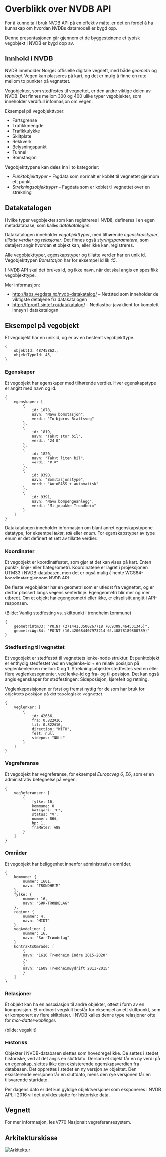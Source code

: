 # Overblikk over NVDB API

For å kunne ta i bruk NVDB API på en effektiv måte, er det en fordel å ha kunnskap om hvordan NVDBs datamodell er bygd opp. 

Denne presentasjonen går gjennom et de byggesteinene et typisk vegobjekt i NVDB er bygd opp av. 


## Innhold i NVDB

NVDB inneholder Norges offisielle digitale vegnett, med både *geometri* og *topologi*. Vegen kan plasseres på kart, og det er mulig å finne en rute mellom to punkter på vegnettet. 

Vegobjekter, som stedfestes til vegnettet, er den andre viktige delen av NVDB. Det finnes mellom 300 og 400 ulike typer vegobjekter, som inneholder verdifull informasjon om vegen. 


Eksempel på vegobjekttyper:

* Fartsgrense
* Trafikkmengde
* Trafikkulykke
* Skiltplate
* Rekkverk
* Belysningspunkt
* Tunnel
* Bomstasjon

Vegobjekttypene kan deles inn i to kategorier:

* *Punktobjekttyper* – Fagdata som normalt er koblet til vegnettet gjennom ett punkt
* *Strekningsobjekttyper* – Fagdata som er koblet til vegnettet over en strekning


## Datakatalogen

Hvilke typer vegobjekter som kan registreres i NVDB, defineres i en egen metadatabase, som kalles *datakatalogen*. 

Datakatalogen inneholder *vegobjekttyper*, med tilhørende *egenskapstyper*, *tillatte verdier* og *relasjoner*. Det finnes også *styringsparametere*, som detaljert angir hvordan et objekt kan, eller ikke kan, registreres. 

Alle vegobjekttyper, egenskapstyper og tillatte verdier har en unik id. Vegobjekttypen _Bomstasjon_ har for eksempel id lik _45_. 

I NVDB API skal det brukes id, og ikke navn, når det skal angis en spesifikk vegobjekttype. 

Mer informasjon:

* http://labs.vegdata.no/nvdb-datakatalog/ – Nettsted som inneholder de viktigste detaljene fra datakatalogen
* http://tfprod1.sintef.no/datakatalog/ – Nedlastbar javaklient for komplett innsyn i datakatalogen


## Eksempel på vegobjekt

Et vegobjekt har en unik id, og er av en bestemt vegobjekttype. 

    {
        objektId: 487458621,
        objektTypeId: 45,
    }

### Egenskaper

Et vegobjekt har egenskaper med tilhørende verdier. Hver egenskapstype er angitt med navn og id. 

    {   
        egenskaper: [
            {
                id: 1078,
                navn: "Navn bomstasjon",
                verdi: "Torbjørns Brattsveg"
            },
            {
                id: 1819,
                navn: "Takst stor bil",
                verdi: "24.0"
            },
            {
                id: 1820,
                navn: "Takst liten bil",
                verdi: "8.0"
            },
            {
                id: 9390,
                navn: "Bomstasjonstype",
                verdi: "AutoPASS + automatisk"
            },
            {
                id: 9391,
                navn: "Navn bompengeanlegg",
                verdi: "Miljøpakke Trondheim"
            }
        ]
    }

Datakatalogen inneholder informasjon om blant annet egenskapstypene datatype, for eksempel *tekst*, *tall* eller *enum*. For egenskapstyper av type enum er det definert et sett av tillatte verdier. 


### Koordinater

Et vegobjekt er koordinatfestet, som gjør at det kan vises på kart. Enten punkt-, linje- eller flategeometri. Koordinatene er lagret i projeksjonen UTM33 i NVDB-databasen, men det er også mulig å hente WGS84-koordinater gjennom NVDB API. 

De fleste vegobjekter har en geometri som er utledet fra vegnettet, og er derfor plassert langs vegens senterlinje. Egengeometri blir mer og mer utbredt. Om et objekt har egengeometri eller ikke, er eksplisitt angitt i API-responsen. 

(Bilde: Vanlig stedfesting vs. skiltpunkt i trondheim kommune)

    {
        geometriUtm33: "POINT (271441.3500267718 7039309.464531345)",
        geometriWgs84: "POINT (10.420684407973214 63.40878189800789)"
    }


### Stedfesting til vegnettet

Et vegobjekt er stedfestet til vegnettets lenke-node-struktur. Et punktobjekt er enthydig stedfestet ved en veglenke-id + en relativ posisjon på veglenkenlenken mellom 0 og 1. Strekningsobjekter stedfestes ved en eller flere veglenkesegmenter, ved  lenke-id og fra- og til-posisjon. Det kan også angis egenskaper for stedfestingen: Sideposisjon, kjørefelt og retning.

Veglenkeposisjonen er først og fremst nyttig for de som har bruk for objektets posisjon på det topologiske vegnettet. 

    {
        veglenker: [
            {
                id: 42636,
                fra: 0.822016,
                til: 0.822016,
                direction: "WITH",
                felt: null,
                sidepos: "NULL"
            }
        ]
    }


### Vegreferanse

Et vegobjekt har vegreferanse, for eksempel *Europaveg 6*, *E6*, som er en administrativ betegnelse på vegen. 

    {
        vegReferanser: [
            {
                fylke: 16,
                kommune: 0,
                kategori: "F",
                status: "V",
                nummer: 860,
                hp: 1,
                fraMeter: 688
            }
        ]
    }

### Områder

Et vegobjekt har beliggenhet innenfor administrative områder. 

    {
        kommune: {
            nummer: 1601,
            navn: "TRONDHEIM"
        },
        fylke: {
            nummer: 16,
            navn: "SØR-TRØNDELAG"
        },
        region: {
            nummer: 4,
            navn: "MIDT"
        },
        vegAvdeling: {
            nummer: 16,
            navn: "Sør-Trøndelag"
        }
        kontraktsOmrade: [
            {
            navn: "1610 Trondheim Indre 2015-2020"
            },
            {
            navn: "1609 TrondheimBydrift 2011-2015"
            }
        ]
    }


### Relasjoner

Et objekt kan ha en assosiasjon til andre objekter, oftest i form av en komposisjon. Et ordinært vegskilt består for eksempel av ett skiltpunkt, som er komponert av flere skiltplater. I NVDB kalles denne type relasjoner ofte for *mor-datter-koblinger*. 

(bilde: vegskilt)


### Historikk

Objekter i NVDB-databasen slettes som hovedregel ikke. De settes i stedet historiske, ved at det angis en sluttdato. Dersom et objekt får en ny verdi på en egenskap, slettes ikke den eksisterende egenskapsverdien fra databasen. Det opprettes i stedet en ny versjon av objektet. Den eksisterende versjonen får en sluttdato, mens den nye versjonen får en tilsvarende startdato.

Per dagens dato er det kun gyldige objektversjoner som eksponeres i NVDB API. I 2016 vil det utvikles støtte for historiske data.

## Vegnett

For mer informasjon, les V770 Nasjonalt vegreferansesystem.

## Arkitekturskisse

![Arkitektur](https://github.com/nvdb-vegdata/nvdb-utviklerkonferanse-2015/blob/master/4.%20Overblikk%20over%20til%20NVDB%20API/arkitektur.jpg)

